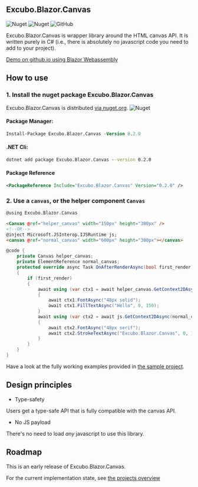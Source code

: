 ## Excubo.Blazor.Canvas

![Nuget](https://img.shields.io/nuget/v/Excubo.Blazor.Canvas)
![Nuget](https://img.shields.io/nuget/dt/Excubo.Blazor.Canvas)
![GitHub](https://img.shields.io/github/license/excubo-ag/Blazor.Canvas)

Excubo.Blazor.Canvas is wrapper library around the HTML canvas API. It is written purely in C# (i.e., there is absolutely no javascript code you need to add to your project).

[Demo on github.io using Blazor Webassembly](https://excubo-ag.github.io/Blazor.Canvas/)

## How to use

### 1. Install the nuget package Excubo.Blazor.Canvas

Excubo.Blazor.Canvas is distributed [via nuget.org](https://www.nuget.org/packages/Excubo.Blazor.Canvas/).
![Nuget](https://img.shields.io/nuget/v/Excubo.Blazor.Canvas)

#### Package Manager:
```ps
Install-Package Excubo.Blazor.Canvas -Version 0.2.0
```

#### .NET Cli:
```cmd
dotnet add package Excubo.Blazor.Canvas --version 0.2.0
```

#### Package Reference
```xml
<PackageReference Include="Excubo.Blazor.Canvas" Version="0.2.0" />
```

### 2. Use a `canvas`, or the helper component `Canvas`

```html
@using Excubo.Blazor.Canvas

<Canvas @ref="helper_canvas" width="150px" height="300px" />
<!--OR-->
@inject Microsoft.JSInterop.IJSRuntime js;
<canvas @ref="normal_canvas" width="600px" height="300px"></canvas>
```
```cs
@code {
    private Canvas helper_canvas;
    private ElementReference normal_canvas;
    protected override async Task OnAfterRenderAsync(bool first_render)
    {
        if (first_render)
        {
            await using (var ctx1 = await helper_canvas.GetContext2DAsync())
            {
                await ctx1.FontAsync("48px solid");
                await ctx1.FillTextAsync("Hello", 0, 150);
            }
            await using (var ctx2 = await js.GetContext2DAsync(normal_canvas))
            {
                await ctx2.FontAsync("48px serif");
                await ctx2.StrokeTextAsync("Excubo.Blazor.Canvas", 0, 150);
            }
        }
    }
}
```

Have a look at the fully working examples provided in [the sample project](https://github.com/excubo-ag/Blazor.Canvas/tree/master/TestProject_Components).

## Design principles

- Type-safety

Users get a type-safe API that is fully compatible with the canvas API.

- No JS payload

There's no need to load _any_ javascript to use this library.

## Roadmap

This is an early release of Excubo.Blazor.Canvas.

For the current implementation state, see [the projects overview](https://github.com/excubo-ag/Blazor.Canvas/projects/1)
